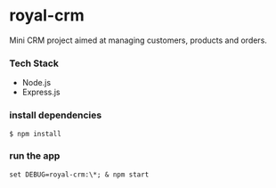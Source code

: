 # royal-crm

Mini CRM project aimed at managing customers, products and orders.

### Tech Stack

- Node.js
- Express.js

### install dependencies

`$ npm install`

### run the app

`set DEBUG=royal-crm:\*; & npm start`
